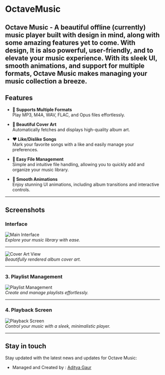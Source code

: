 # OctaveMusic
Octave Music - A beautiful offline (currently) music player built with design in mind, along with some amazing features yet to come. With design, It is also powerful, user-friendly, and  to elevate your music experience. With its sleek UI, smooth animations, and support for multiple formats, Octave Music makes managing your music collection a breeze.
---

## Features

- **🎵 Supports Multiple Formats**  
  Play MP3, M4A, WAV, FLAC, and Opus files effortlessly.

- **🎨 Beautiful Cover Art**  
  Automatically fetches and displays high-quality album art.

- **❤️ Like/Dislike Songs**  
  Mark your favorite songs with a like and easily manage your preferences.

- **📁 Easy File Management**  
  Simple and intuitive file handling, allowing you to quickly add and organize your music library.

- **🔄 Smooth Animations**  
  Enjoy stunning UI animations, including album transitions and interactive controls.

---

## Screenshots

### Interface
![Main Interface](https://dummyimage.com/600x400/000/fff&text=Main+Interface)  
*Explore your music library with ease.*

---

![Cover Art View](https://dummyimage.com/600x400/000/fff&text=Cover+Art+View)  
*Beautifully rendered album cover art.*

---

### 3. Playlist Management
![Playlist Management](https://dummyimage.com/600x400/000/fff&text=Playlist+Management)  
*Create and manage playlists effortlessly.*

---

### 4. Playback Screen
![Playback Screen](https://dummyimage.com/600x400/000/fff&text=Playback+Screen)  
*Control your music with a sleek, minimalistic player.*

---

## Stay in touch

Stay updated with the latest news and updates for Octave Music:
- Managed and Created by : [Aditya Gaur](https://github.com/xdityagr/)
